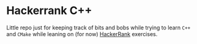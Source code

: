 # Hackerrank C++

Little repo just for keeping track of bits and bobs while trying to learn `C++` and `CMake` while leaning on (for now) [HackerRank](https://www.hackerrank.com/) exercises.
